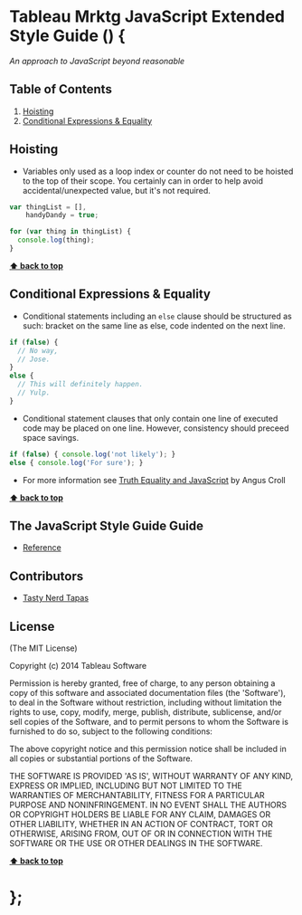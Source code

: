 # Tableau Mrktg JavaScript Extended Style Guide () {

*An approach to JavaScript beyond reasonable*

## Table of Contents

  1. [Hoisting](#hoisting)
  1. [Conditional Expressions & Equality](#conditional-expressions--equality)

## Hoisting

  - Variables only used as a loop index or counter do not need to be hoisted to the top of their scope. You certainly can in order to help avoid accidental/unexpected value, but it's not required.

```javascript
var thingList = [],
    handyDandy = true;

for (var thing in thingList) {
  console.log(thing);
}
```

**[⬆ back to top](#table-of-contents)**


## Conditional Expressions & Equality

  - Conditional statements including an `else` clause should be structured as such: bracket on the same line as else, code indented on the next line.

```javascript
if (false) {
  // No way,
  // Jose.
}
else {
  // This will definitely happen.
  // Yulp.
}
```

  - Conditional statement clauses that only contain one line of executed code may be placed on one line. However, consistency should preceed space savings.

```javascript
if (false) { console.log('not likely'); }
else { console.log('For sure'); }
```

  - For more information see [Truth Equality and JavaScript](http://javascriptweblog.wordpress.com/2011/02/07/truth-equality-and-javascript/#more-2108) by Angus Croll

**[⬆ back to top](#table-of-contents)**

## The JavaScript Style Guide Guide

  - [Reference](https://github.com/tableau-mkt/www7/javascript)

## Contributors

  - [Tasty Nerd Tapas](https://twitter.com/nerdtapas)


## License

(The MIT License)

Copyright (c) 2014 Tableau Software

Permission is hereby granted, free of charge, to any person obtaining
a copy of this software and associated documentation files (the
'Software'), to deal in the Software without restriction, including
without limitation the rights to use, copy, modify, merge, publish,
distribute, sublicense, and/or sell copies of the Software, and to
permit persons to whom the Software is furnished to do so, subject to
the following conditions:

The above copyright notice and this permission notice shall be
included in all copies or substantial portions of the Software.

THE SOFTWARE IS PROVIDED 'AS IS', WITHOUT WARRANTY OF ANY KIND,
EXPRESS OR IMPLIED, INCLUDING BUT NOT LIMITED TO THE WARRANTIES OF
MERCHANTABILITY, FITNESS FOR A PARTICULAR PURPOSE AND NONINFRINGEMENT.
IN NO EVENT SHALL THE AUTHORS OR COPYRIGHT HOLDERS BE LIABLE FOR ANY
CLAIM, DAMAGES OR OTHER LIABILITY, WHETHER IN AN ACTION OF CONTRACT,
TORT OR OTHERWISE, ARISING FROM, OUT OF OR IN CONNECTION WITH THE
SOFTWARE OR THE USE OR OTHER DEALINGS IN THE SOFTWARE.

**[⬆ back to top](#table-of-contents)**

# };
